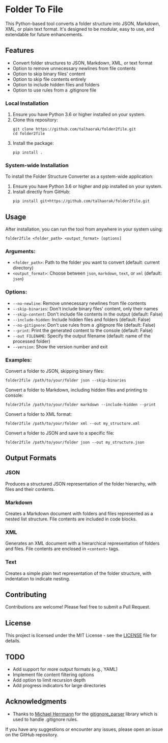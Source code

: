# Folder To File

This Python-based tool converts a folder structure into JSON, Markdown, XML, or plain text format. It's designed to be modular, easy to use, and extendable for future enhancements.

## Features

- Convert folder structures to JSON, Markdown, XML, or text format
- Option to remove unnecessary newlines from file contents
- Option to skip binary files' content
- Option to skip file contents entirely
- Option to include hidden files and folders
- Option to use rules from a .gitignore file

### Local Installation

1. Ensure you have Python 3.6 or higher installed on your system.
2. Clone this repository:
   ```
   git clone https://github.com/talhaorak/folder2file.git
   cd folder2file
   ```
3. Install the package:
   ```
   pip install .
   ```

### System-wide Installation

To install the Folder Structure Converter as a system-wide application:

1. Ensure you have Python 3.6 or higher and pip installed on your system.
2. Install directly from GitHub:
   ```
   pip install git+https://github.com/talhaorak/folder2file.git
   ```

## Usage

After installation, you can run the tool from anywhere in your system using:

```
folder2file <folder_path> <output_format> [options]
```

### Arguments:

- `<folder_path>`: Path to the folder you want to convert (default: current directory)
- `<output_format>`: Choose between `json`, `markdown`, `text`, or `xml` (default: `json`)

### Options:

- `--no-newline`: Remove unnecessary newlines from file contents
- `--skip-binaries`: Don't include binary files' content, only their names
- `--skip-content`: Don't include file contents in the output (default: False)
- `--include-hidden`: Include hidden files and folders (default: False)
- `--no-gitignore`: Don't use rules from a .gitignore file (default: False)
- `--print`: Print the generated content to the console (default: False)
- `--out FILENAME`: Specify the output filename (default: name of the processed folder)
- `--version`: Show the version number and exit

### Examples:

Convert a folder to JSON, skipping binary files:
```
folder2file /path/to/your/folder json --skip-binaries
```

Convert a folder to Markdown, including hidden files and printing to console:
```
folder2file /path/to/your/folder markdown --include-hidden --print
```

Convert a folder to XML format:
```
folder2file /path/to/your/folder xml --out my_structure.xml
```

Convert a folder to JSON and save to a specific file:
```
folder2file /path/to/your/folder json --out my_structure.json
```

## Output Formats

### JSON
Produces a structured JSON representation of the folder hierarchy, with files and their contents.

### Markdown
Creates a Markdown document with folders and files represented as a nested list structure. File contents are included in code blocks.

### XML
Generates an XML document with a hierarchical representation of folders and files. File contents are enclosed in `<content>` tags.

### Text
Creates a simple plain text representation of the folder structure, with indentation to indicate nesting.

## Contributing

Contributions are welcome! Please feel free to submit a Pull Request.

## License

This project is licensed under the MIT License - see the [LICENSE](LICENSE) file for details.

## TODO

- Add support for more output formats (e.g., YAML)
- Implement file content filtering options
- Add option to limit recursion depth
- Add progress indicators for large directories

## Acknowledgments

- Thanks to [Michael Herrmann](https://github.com/mherrmann) for the [gitignore_parser](https://github.com/mherrmann/gitignore_parser) library which is used to handle .gitignore rules.

If you have any suggestions or encounter any issues, please open an issue on the GitHub repository.